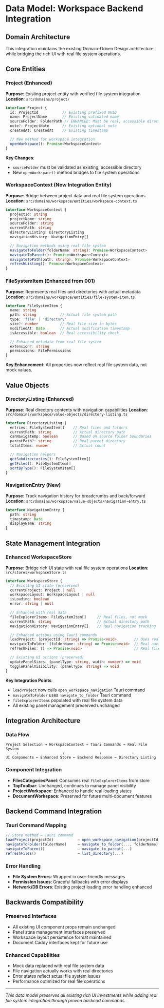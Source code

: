 # Data Model: Workspace Backend Integration

## Domain Architecture

This integration maintains the existing Domain-Driven Design architecture while bridging the rich UI with real file system operations.

## Core Entities

### Project (Enhanced)
**Purpose**: Existing project entity with verified file system integration
**Location**: `src/domains/project/`

```typescript
interface Project {
  id: ProjectId           // Existing prefixed UUID
  name: ProjectName       // Existing validated name
  sourceFolder: FolderPath // ENHANCED: Must be real, accessible directory
  note?: ProjectNote      // Existing optional note
  createdAt: CreatedAt    // Existing timestamp

  // New method for workspace integration
  openWorkspace(): Promise<WorkspaceContext>
}
```

**Key Changes**:
- `sourceFolder` must be validated as existing, accessible directory
- New `openWorkspace()` method bridges to file system operations

### WorkspaceContext (New Integration Entity)
**Purpose**: Bridge between project data and real file system operations
**Location**: `src/domains/workspace/entities/workspace-context.ts`

```typescript
interface WorkspaceContext {
  projectId: string
  projectName: string
  sourceFolder: string
  currentPath: string
  directoryListing: DirectoryListing
  navigationHistory: NavigationEntry[]

  // Navigation methods using real file system
  navigateToFolder(folderName: string): Promise<WorkspaceContext>
  navigateToParent(): Promise<WorkspaceContext>
  navigateToPath(path: string): Promise<WorkspaceContext>
  refreshListing(): Promise<WorkspaceContext>
}
```

### FileSystemItem (Enhanced from 001)
**Purpose**: Represents real files and directories with actual metadata
**Location**: `src/domains/workspace/entities/file-system-item.ts`

```typescript
interface FileSystemItem {
  name: string
  path: string           // Actual file system path
  type: 'file' | 'directory'
  size?: number          // Real file size in bytes
  modifiedAt: Date       // Actual modification timestamp
  isAccessible: boolean  // Real accessibility check

  // Enhanced metadata from real file system
  extension?: string
  permissions: FilePermissions
}
```

**Key Enhancement**: All properties now reflect real file system data, not mock values.

## Value Objects

### DirectoryListing (Enhanced)
**Purpose**: Real directory contents with navigation capabilities
**Location**: `src/domains/workspace/value-objects/directory-listing.ts`

```typescript
interface DirectoryListing {
  entries: FileSystemItem[]    // Real files and folders
  currentPath: string          // Actual directory path
  canNavigateUp: boolean       // Based on source folder boundaries
  parentPath?: string          // Real parent directory
  totalItems: number           // Actual count

  // Navigation helpers
  getSubdirectories(): FileSystemItem[]
  getFiles(): FileSystemItem[]
  sortByType(): FileSystemItem[]
}
```

### NavigationEntry (New)
**Purpose**: Track navigation history for breadcrumbs and back/forward
**Location**: `src/domains/workspace/value-objects/navigation-entry.ts`

```typescript
interface NavigationEntry {
  path: string
  timestamp: Date
  displayName: string
}
```

## State Management Integration

### Enhanced WorkspaceStore
**Purpose**: Bridge rich UI state with real file system operations
**Location**: `src/stores/workspaceStore.ts`

```typescript
interface WorkspaceStore {
  // Existing UI state (preserved)
  currentProject: Project | null
  workspaceLayout: WorkspaceLayout | null
  isLoading: boolean
  error: string | null

  // Enhanced with real data
  fileExplorerItems: FileSystemItem[]     // Real files, not mock
  currentPath: string                     // Actual directory path
  navigationHistory: NavigationEntry[]    // Real navigation tracking

  // Enhanced actions using Tauri commands
  loadProject: (projectId: string) => Promise<void>        // Uses real backend
  navigateToFolder: (folderName: string) => Promise<void>  // Real navigation
  refreshFiles: () => Promise<void>                        // Real file refresh

  // Existing UI actions (preserved)
  updatePanelSizes: (panelType: string, width: number) => void
  togglePanelVisibility: (panelType: string) => void
}
```

**Key Integration Points**:
- `loadProject` now calls `open_workspace_navigation` Tauri command
- `navigateToFolder` uses `navigate_to_folder` Tauri command
- `fileExplorerItems` populated with real file system data
- All existing panel management preserved unchanged

## Integration Architecture

### Data Flow
```
Project Selection → WorkspaceContext → Tauri Commands → Real File System
     ↓                    ↓                ↓              ↓
UI Components ← Enhanced Store ← Backend Response ← Directory Listing
```

### Component Integration
- **FilesCategoriesPanel**: Consumes real `fileExplorerItems` from store
- **TopToolbar**: Unchanged, continues to manage panel visibility
- **ProjectWorkspace**: Enhanced to handle real loading states
- **DocumentWorkspace**: Preserved for future multi-document features

## Backend Command Integration

### Tauri Command Mapping
```typescript
// Store method → Tauri command
loadProject(projectId)           → open_workspace_navigation(projectId, projectName, sourceFolder)
navigateToFolder(folderName)     → navigate_to_folder(..., folderName)
navigateToParent()               → navigate_to_parent(...)
refreshFiles()                   → list_directory(...)
```

### Error Handling
- **File System Errors**: Wrapped in user-friendly messages
- **Permission Issues**: Graceful fallbacks with error displays
- **Network/DB Errors**: Existing project loading error handling enhanced

## Backwards Compatibility

### Preserved Interfaces
- All existing UI component props remain unchanged
- Panel state management interfaces preserved
- Workspace layout persistence format maintained
- Document Caddy interfaces kept for future use

### Enhanced Capabilities
- Mock data replaced with real file system data
- File navigation actually works with real directories
- Error states reflect actual file system issues
- Performance optimized for real file operations

---

*This data model preserves all existing rich UI investments while adding real file system integration through proven backend commands.*